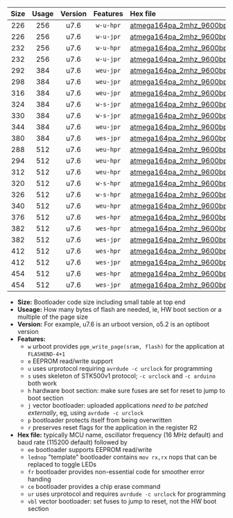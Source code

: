 |Size|Usage|Version|Features|Hex file|
|:-:|:-:|:-:|:-:|:--|
|226|256|u7.6|`w-u-hpr`|[atmega164pa_2mhz_9600bps_ur.hex](https://raw.githubusercontent.com/stefanrueger/urboot/main/atmega164pa_2mhz_9600bps_ur.hex)|
|226|256|u7.6|`w-u-jpr`|[atmega164pa_2mhz_9600bps_ur_vbl.hex](https://raw.githubusercontent.com/stefanrueger/urboot/main/atmega164pa_2mhz_9600bps_ur_vbl.hex)|
|232|256|u7.6|`w-u-hpr`|[atmega164pa_2mhz_9600bps_lednop_ur.hex](https://raw.githubusercontent.com/stefanrueger/urboot/main/atmega164pa_2mhz_9600bps_lednop_ur.hex)|
|232|256|u7.6|`w-u-jpr`|[atmega164pa_2mhz_9600bps_lednop_ur_vbl.hex](https://raw.githubusercontent.com/stefanrueger/urboot/main/atmega164pa_2mhz_9600bps_lednop_ur_vbl.hex)|
|292|384|u7.6|`weu-jpr`|[atmega164pa_2mhz_9600bps_ee_ur_vbl.hex](https://raw.githubusercontent.com/stefanrueger/urboot/main/atmega164pa_2mhz_9600bps_ee_ur_vbl.hex)|
|298|384|u7.6|`weu-jpr`|[atmega164pa_2mhz_9600bps_ee_lednop_ur_vbl.hex](https://raw.githubusercontent.com/stefanrueger/urboot/main/atmega164pa_2mhz_9600bps_ee_lednop_ur_vbl.hex)|
|316|384|u7.6|`weu-jpr`|[atmega164pa_2mhz_9600bps_ee_lednop_fr_ur_vbl.hex](https://raw.githubusercontent.com/stefanrueger/urboot/main/atmega164pa_2mhz_9600bps_ee_lednop_fr_ur_vbl.hex)|
|324|384|u7.6|`w-s-jpr`|[atmega164pa_2mhz_9600bps_vbl.hex](https://raw.githubusercontent.com/stefanrueger/urboot/main/atmega164pa_2mhz_9600bps_vbl.hex)|
|330|384|u7.6|`w-s-jpr`|[atmega164pa_2mhz_9600bps_lednop_vbl.hex](https://raw.githubusercontent.com/stefanrueger/urboot/main/atmega164pa_2mhz_9600bps_lednop_vbl.hex)|
|344|384|u7.6|`weu-jpr`|[atmega164pa_2mhz_9600bps_ee_lednop_fr_ce_ur_vbl.hex](https://raw.githubusercontent.com/stefanrueger/urboot/main/atmega164pa_2mhz_9600bps_ee_lednop_fr_ce_ur_vbl.hex)|
|380|384|u7.6|`wes-jpr`|[atmega164pa_2mhz_9600bps_ee_vbl.hex](https://raw.githubusercontent.com/stefanrueger/urboot/main/atmega164pa_2mhz_9600bps_ee_vbl.hex)|
|288|512|u7.6|`weu-hpr`|[atmega164pa_2mhz_9600bps_ee_ur.hex](https://raw.githubusercontent.com/stefanrueger/urboot/main/atmega164pa_2mhz_9600bps_ee_ur.hex)|
|294|512|u7.6|`weu-hpr`|[atmega164pa_2mhz_9600bps_ee_lednop_ur.hex](https://raw.githubusercontent.com/stefanrueger/urboot/main/atmega164pa_2mhz_9600bps_ee_lednop_ur.hex)|
|312|512|u7.6|`weu-hpr`|[atmega164pa_2mhz_9600bps_ee_lednop_fr_ur.hex](https://raw.githubusercontent.com/stefanrueger/urboot/main/atmega164pa_2mhz_9600bps_ee_lednop_fr_ur.hex)|
|320|512|u7.6|`w-s-hpr`|[atmega164pa_2mhz_9600bps.hex](https://raw.githubusercontent.com/stefanrueger/urboot/main/atmega164pa_2mhz_9600bps.hex)|
|326|512|u7.6|`w-s-hpr`|[atmega164pa_2mhz_9600bps_lednop.hex](https://raw.githubusercontent.com/stefanrueger/urboot/main/atmega164pa_2mhz_9600bps_lednop.hex)|
|340|512|u7.6|`weu-hpr`|[atmega164pa_2mhz_9600bps_ee_lednop_fr_ce_ur.hex](https://raw.githubusercontent.com/stefanrueger/urboot/main/atmega164pa_2mhz_9600bps_ee_lednop_fr_ce_ur.hex)|
|376|512|u7.6|`wes-hpr`|[atmega164pa_2mhz_9600bps_ee.hex](https://raw.githubusercontent.com/stefanrueger/urboot/main/atmega164pa_2mhz_9600bps_ee.hex)|
|382|512|u7.6|`wes-hpr`|[atmega164pa_2mhz_9600bps_ee_lednop.hex](https://raw.githubusercontent.com/stefanrueger/urboot/main/atmega164pa_2mhz_9600bps_ee_lednop.hex)|
|382|512|u7.6|`wes-jpr`|[atmega164pa_2mhz_9600bps_ee_lednop_vbl.hex](https://raw.githubusercontent.com/stefanrueger/urboot/main/atmega164pa_2mhz_9600bps_ee_lednop_vbl.hex)|
|412|512|u7.6|`wes-hpr`|[atmega164pa_2mhz_9600bps_ee_lednop_fr.hex](https://raw.githubusercontent.com/stefanrueger/urboot/main/atmega164pa_2mhz_9600bps_ee_lednop_fr.hex)|
|412|512|u7.6|`wes-jpr`|[atmega164pa_2mhz_9600bps_ee_lednop_fr_vbl.hex](https://raw.githubusercontent.com/stefanrueger/urboot/main/atmega164pa_2mhz_9600bps_ee_lednop_fr_vbl.hex)|
|454|512|u7.6|`wes-hpr`|[atmega164pa_2mhz_9600bps_ee_lednop_fr_ce.hex](https://raw.githubusercontent.com/stefanrueger/urboot/main/atmega164pa_2mhz_9600bps_ee_lednop_fr_ce.hex)|
|454|512|u7.6|`wes-jpr`|[atmega164pa_2mhz_9600bps_ee_lednop_fr_ce_vbl.hex](https://raw.githubusercontent.com/stefanrueger/urboot/main/atmega164pa_2mhz_9600bps_ee_lednop_fr_ce_vbl.hex)|

- **Size:** Bootloader code size including small table at top end
- **Useage:** How many bytes of flash are needed, ie, HW boot section or a multiple of the page size
- **Version:** For example, u7.6 is an urboot version, o5.2 is an optiboot version
- **Features:**
  + `w` urboot provides `pgm_write_page(sram, flash)` for the application at `FLASHEND-4+1`
  + `e` EEPROM read/write support
  + `u` uses urprotocol requiring `avrdude -c urclock` for programming
  + `s` uses skeleton of STK500v1 protocol; `-c urclock` and `-c arduino` both work
  + `h` hardware boot section: make sure fuses are set for reset to jump to boot section
  + `j` vector bootloader: uploaded applications *need to be patched externally*, eg, using `avrdude -c urclock`
  + `p` bootloader protects itself from being overwritten
  + `r` preserves reset flags for the application in the register R2
- **Hex file:** typically MCU name, oscillator frequency (16 MHz default) and baud rate (115200 default) followed by
  + `ee` bootloader supports EEPROM read/write
  + `lednop` "template" bootloader contains `mov rx,rx` nops that can be replaced to toggle LEDs
  + `fr` bootloader provides non-essential code for smoother error handing
  + `ce` bootloader provides a chip erase command
  + `ur` uses urprotocol and requires `avrdude -c urclock` for programming
  + `vbl` vector bootloader: set fuses to jump to reset, not the HW boot section
